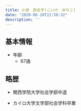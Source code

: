 ```yaml
---
title: 小池　百合子(こいけ　ゆりこ)
date: "2020-06-20T22:58:32"
description: ''
---
```


## 基本情報

* 年齢
  * 67歳

## 略歴

* 関西学院大学社会学部中退

* カイロ大学文学部社会学科卒業
